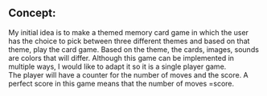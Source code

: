 ## Concept: 

My initial idea is to make a themed memory card game in which the user has the choice to pick between three different themes and based on that theme, play the card game. Based on the theme, the cards, images, sounds are colors that will differ. Although this game can be implemented in multiple ways, I would like to adapt it so it is a single player game. </br>
The player will have a counter for the number of moves and the score. A perfect score in this game means that the number of moves =score. 

